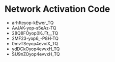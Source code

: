 # Network Activation Code
* arhfteyop-kEwer_TQ
* AvJAK-yop-s5eAz-TQ
* 28Q8FOyop0KJTt__TQ
* 2MF23-yop6_-P8H-TQ
* 0mvTSeyop4evoiX_TQ
* ydDCkOyop4evvxH_TQ
* SU9nZOyop4evvxH_TQ